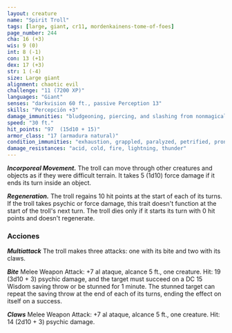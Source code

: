 ```yaml
---
layout: creature
name: "Spirit Troll"
tags: [large, giant, cr11, mordenkainens-tome-of-foes]
page_number: 244
cha: 16 (+3)
wis: 9 (0)
int: 8 (-1)
con: 13 (+1)
dex: 17 (+3)
str: 1 (-4)
size: Large giant
alignment: chaotic evil
challenge: "11 (7200 XP)"
languages: "Giant"
senses: "darkvision 60 ft., passive Perception 13"
skills: "Percepción +3"
damage_immunities: "bludgeoning, piercing, and slashing from nonmagical attacks"
speed: "30 ft."
hit_points: "97  (15d10 + 15)"
armor_class: "17 (armadura natural)"
condition_immunities: "exhaustion, grappled, paralyzed, petrified, prone, restrained, unconscious"
damage_resistances: "acid, cold, fire, lightning, thunder"
---
```


***Incorporeal Movement.*** The troll can move through other creatures and objects as if they were difficult terrain. It takes 5 (1d10) force damage if it ends its turn inside an object.

***Regeneration.*** The troll regains 10 hit points at the start of each of its turns. If the troll takes psychic or force damage, this trait doesn't function at the start of the troll's next turn. The troll dies only if it starts its turn with 0 hit points and doesn't regenerate.

### Acciones

***Multiattack*** The troll makes three attacks: one with its bite and two with its claws.

***Bite*** Melee Weapon Attack: +7 al ataque, alcance 5 ft., one creature. Hit: 19 (3d10 + 3) psychic damage, and the target must succeed on a DC 15 Wisdom saving throw or be stunned for 1 minute. The stunned target can repeat the saving throw at the end of each of its turns, ending the effect on itself on a success.

***Claws*** Melee Weapon Attack: +7 al ataque, alcance 5 ft., one creature. Hit: 14 (2d10 + 3) psychic damage.
